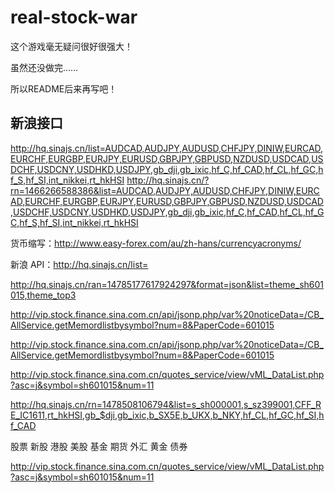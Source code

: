 # real-stock-war
这个游戏毫无疑问很好很强大！

虽然还没做完……

所以README后来再写吧！

## 新浪接口
http://hq.sinajs.cn/list=AUDCAD,AUDJPY,AUDUSD,CHFJPY,DINIW,EURCAD,EURCHF,EURGBP,EURJPY,EURUSD,GBPJPY,GBPUSD,NZDUSD,USDCAD,USDCHF,USDCNY,USDHKD,USDJPY,gb_dji,gb_ixic,hf_C,hf_CAD,hf_CL,hf_GC,hf_S,hf_SI,int_nikkei,rt_hkHSI
http://hq.sinajs.cn/?rn=1466266588386&list=AUDCAD,AUDJPY,AUDUSD,CHFJPY,DINIW,EURCAD,EURCHF,EURGBP,EURJPY,EURUSD,GBPJPY,GBPUSD,NZDUSD,USDCAD,USDCHF,USDCNY,USDHKD,USDJPY,gb_dji,gb_ixic,hf_C,hf_CAD,hf_CL,hf_GC,hf_S,hf_SI,int_nikkei,rt_hkHSI

货币缩写：http://www.easy-forex.com/au/zh-hans/currencyacronyms/

新浪 API：http://hq.sinajs.cn/list=

http://hq.sinajs.cn/ran=14785177617924297&format=json&list=theme_sh601015,theme_top3

http://vip.stock.finance.sina.com.cn/api/jsonp.php/var%20noticeData=/CB_AllService.getMemordlistbysymbol?num=8&PaperCode=601015

http://vip.stock.finance.sina.com.cn/api/jsonp.php/var%20noticeData=/CB_AllService.getMemordlistbysymbol?num=8&PaperCode=601015

http://vip.stock.finance.sina.com.cn/quotes_service/view/vML_DataList.php?asc=j&symbol=sh601015&num=11

http://hq.sinajs.cn/rn=1478508106794&list=s_sh000001,s_sz399001,CFF_RE_IC1611,rt_hkHSI,gb_$dji,gb_ixic,b_SX5E,b_UKX,b_NKY,hf_CL,hf_GC,hf_SI,hf_CAD

股票 新股 港股 美股 基金 期货 外汇 黄金 债券

http://vip.stock.finance.sina.com.cn/quotes_service/view/vML_DataList.php?asc=j&symbol=sh601015&num=11